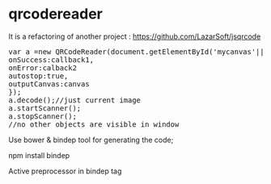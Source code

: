 # qrcodereader
It is a refactoring of another project : https://github.com/LazarSoft/jsqrcode

<pre>
var a =new QRCodeReader(document.getElementById('mycanvas'||'myimage'),{
onSuccess:callback1,
onError:calback2
autostop:true,
outputCanvas:canvas
});
a.decode();//just current image
a.startScanner();
a.stopScanner();
//no other objects are visible in window 
</pre>


Use bower & bindep tool for generating the code;

npm install bindep

Active preprocessor in bindep tag
